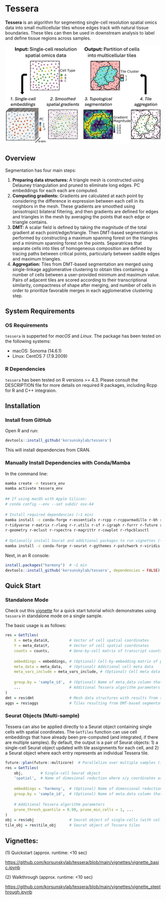 # Tessera

**Tessera** is an algorithm for segmenting single-cell resolution spatial omics data into small multicellular tiles whose edges track with natural tissue boundaries. These tiles can then be used in downstream analysis to label and define tissue regions across samples.

![cartoon](img/cartoon.png)

## Overview

Segmentation has four main steps:
   1. **Preparing data structures:** A triangle mesh is constructed using Delauney
      triangulation and pruned to eliminate long edges. PC embeddings for each
      each are computed.
   2. **Computing gradients:** Gradients are calculated at each point by considering
      the difference in expression between each cell in its neighbors in the mesh.
      These gradients are smoothed using (anisotropic) bilateral filtering, and then
      gradients are defined for edges and triangles in the mesh by averaging the
      points that each edge or triangle contains.
   3. **DMT:** A scalar field is defined by taking the magnitude of the total gradient
      at each point/edge/triangle. Then DMT-based segmentation is performed by constructing
      a maximum spanning forest on the triangles and a minimum spanning forest on the points.
      Separatrices that separate cells into tiles of homogeneous composition are defined
      by tracing paths between critical points, particularly between saddle edges and maximum
      triangles.
   4. **Aggregation:** Tiles from DMT-based segmentation are merged using single-linkage
      agglomerative clustering to obtain tiles containing a number of cells between a
      user-provided minimum and maximum value. Pairs of adjacent tiles are scored according
      to their transcriptional similarity, compactness of shape after merging, and number
      of cells in order to prioritize favorable merges in each agglomerative clustering step.

## System Requirements

### OS Requirements

`tessera` is supperted for *macOS* and *Linux*. The package has been tested on the following systems:
* macOS: Sonoma (14.6.1)
* Linux: CentOS 7 (7.9.2009)

### R Dependencies

`tessera` has been tested on R versions >= 4.3. Please consult the DESCRIPTION file for more details on required R packages, including Rcpp for R and C++ integraion.

## Installation

### Install from GitHub
Open R and run:
```R
devtools::install_github('korsunskylab/tessera')
```
This will install dependencies from CRAN.

### Manually Install Dependencies with Conda/Mamba
In the command line:
```bash
mamba create -n tessera_env
mamba activate tessera_env

## If using macOS with Apple Silicon:
# conda config --env --set subdir osx-64

# Install required dependencies (~1 min)
mamba install -c conda-forge r-essentials r-rcpp r-rcpparmadillo r-bh r-devtools \
r-tidyverse r-matrix r-rlang r-r.utils r-sf r-igraph r-furrr r-future r-data.table \
r-geometry r-mclust r-rspectra r-magrittr r-cowplot r-rhpcblasctl

# Optionally install Seurat and additional packages to run vignettes (~15 sec)
mamba install -c conda-forge r-seurat r-ggthemes r-patchwork r-viridis jupyterlab r-irkernel
```
Next, in an R console:
```R
install.packages("harmony")  # ~1 min
devtools::install_github('korsunskylab/tessera', dependencies = FALSE)  # ~1 min
```

## Quick Start

### Standalone Mode

Check out this [vignette](https://github.com/korsunskylab/tessera/blob/main/vignettes/vignette_basic.ipynb) for a quick start tutorial which
demonstrates using `tessera` in standalone mode on a single sample.

The basic usage is as follows:
```R
res = GetTiles(
    X = meta_data$X,         # Vector of cell spatial coordinates
    Y = meta_data$Y,         # Vector of cell spatial coordinates
    counts = counts,         # Gene-by-cell matrix of transcript counts

    embeddings = embeddings, # (Optional) Cell-by-embedding matrix of pre-computed cell embeddings. If missing, embeddings are calculated using PCA.
    meta_data = meta_data,   # (Optional) Additional cell meta data
    meta_vars_include = meta_vars_include, # (Optional) Cell meta data to include in output

    group.by = 'sample_id',  # (Optional) Name of meta_data column that provides sample IDs. If missing, treated as a single sample.
    ...                      # Additional Tessera algorithm parameters
)
dmt = res$dmt                # Mesh data structures with results from segmentation
aggs = res$aggs              # Tiles resulting from DMT-based segmentation and agglomeration
```

### Seurat Objects (Multi-sample)
Tessera can also be applied directly to a Seurat object containing single cells with spatial coordinates.
The `GetTiles` function can use cell embeddings that have already been pre-computed (and integrated, if there are multiple samples).
By default, the output is a pair of Seurat objects: 1) a single-cell Seurat object updated with tile assignments for each cell, and 2) a Seurat object
where each entry represents an individual Tessera tile.
```R
future::plan(future::multicore)  # Parallelize over multiple samples (if doing multi-sample analysis)
res = GetTiles(
    obj,        # Single-cell Seurat object
    'spatial',  # Name of dimesional reduction where x/y coordinates are stored

    embeddings = 'harmony',  # (Optional) Name of dimensional reduction where pre-computed single-cell embeddings are stored
    group.by = 'sample_id',  # (Optional) Name of meta.data column that provides sample IDs. If missing, treated as a single sample.

    # Additional Tessera algorithm parameters
    prune_thresh_quantile = 0.99, prune_min_cells = 1, ...
)
obj = res$obj                # Seurat object of single-cells (with cell-to-tile mapping)
tile_obj = res$tile_obj      # Seurat object of Tessera tiles
```

## Vignettes: 
(1) Quickstart (approx. runtime: <10 sec)

https://github.com/korsunskylab/tessera/blob/main/vignettes/vignette_basic.ipynb

(2) Walkthrough (approx. runtime: <10 sec)

https://github.com/korsunskylab/tessera/blob/main/vignettes/vignette_stepthrough.ipynb
